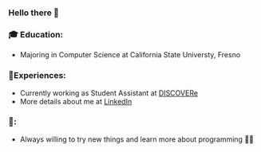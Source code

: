 ### Hello there 👋

<!--
**YetChunF/YetChunF** is a ✨ _special_ ✨ repository because its `README.md` (this file) appears on your GitHub profile.

Here are some ideas to get you started:

- 🔭 I’m currently working on 
- 🌱 I’m currently learning ...
- 👯 I’m looking to collaborate on ...
- 🤔 I’m looking for help with ...
- 💬 Ask me about ...
- 📫 How to reach me: ...
- 😄 Pronouns: ...
- ⚡ Fun fact: ...
-->
### 🎓 Education: 
- Majoring in Computer Science at California State Universty, Fresno

### :space_invader:Experiences:
- Currently working as Student Assistant at [DISCOVERe](https://www.fresnostate.edu/president/discovere/)
- More details about me at [LinkedIn](https://www.linkedin.com/mynetwork/)

### :thought_balloon::
- Always willing to try new things and learn more about programming :man_technologist:



